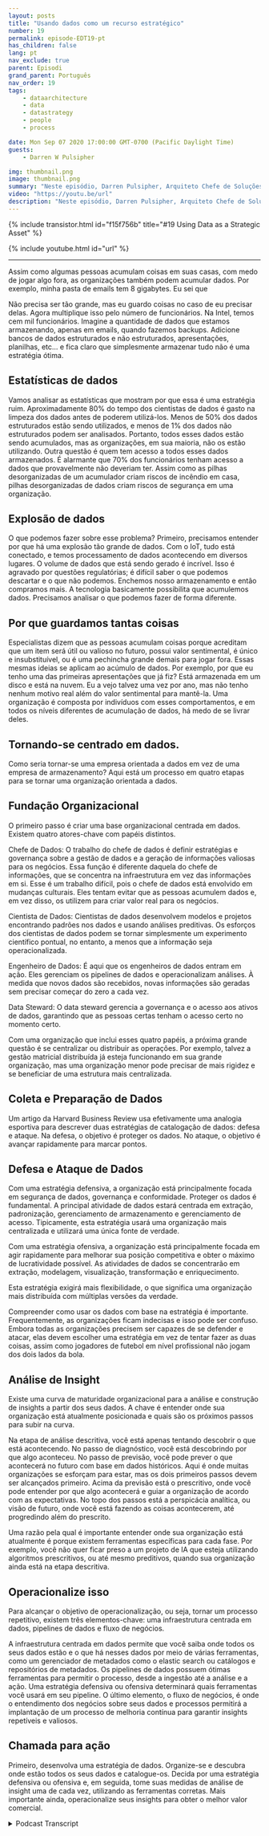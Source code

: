 ```yaml
---
layout: posts
title: "Usando dados como um recurso estratégico"
number: 19
permalink: episode-EDT19-pt
has_children: false
lang: pt
nav_exclude: true
parent: Episodi
grand_parent: Português
nav_order: 19
tags:
    - dataarchitecture
    - data
    - datastrategy
    - people
    - process

date: Mon Sep 07 2020 17:00:00 GMT-0700 (Pacific Daylight Time)
guests:
    - Darren W Pulsipher

img: thumbnail.png
image: thumbnail.png
summary: "Neste episódio, Darren Pulsipher, Arquiteto Chefe de Soluções da Intel para o Setor Público, explora como as organizações podem passar de simplesmente acumular dados para usá-los como um ativo estratégico."
video: "https://youtu.be/url"
description: "Neste episódio, Darren Pulsipher, Arquiteto Chefe de Soluções da Intel para o Setor Público, explora como as organizações podem passar de simplesmente acumular dados para usá-los como um ativo estratégico."
---
```


<div>
{% include transistor.html id="f15f756b" title="#19 Using Data as a Strategic Asset" %}

{% include youtube.html id="url" %}
</div>

---

Assim como algumas pessoas acumulam coisas em suas casas, com medo de jogar algo fora, as organizações também podem acumular dados. Por exemplo, minha pasta de emails tem 8 gigabytes. Eu sei que

Não precisa ser tão grande, mas eu guardo coisas no caso de eu precisar delas. Agora multiplique isso pelo número de funcionários. Na Intel, temos cem mil funcionários. Imagine a quantidade de dados que estamos armazenando, apenas em emails, quando fazemos backups. Adicione bancos de dados estruturados e não estruturados, apresentações, planilhas, etc... e fica claro que simplesmente armazenar tudo não é uma estratégia ótima.

## Estatísticas de dados

Vamos analisar as estatísticas que mostram por que essa é uma estratégia ruim. Aproximadamente 80% do tempo dos cientistas de dados é gasto na limpeza dos dados antes de poderem utilizá-los. Menos de 50% dos dados estruturados estão sendo utilizados, e menos de 1% dos dados não estruturados podem ser analisados. Portanto, todos esses dados estão sendo acumulados, mas as organizações, em sua maioria, não os estão utilizando. Outra questão é quem tem acesso a todos esses dados armazenados. É alarmante que 70% dos funcionários tenham acesso a dados que provavelmente não deveriam ter. Assim como as pilhas desorganizadas de um acumulador criam riscos de incêndio em casa, pilhas desorganizadas de dados criam riscos de segurança em uma organização.

## Explosão de dados

O que podemos fazer sobre esse problema? Primeiro, precisamos entender por que há uma explosão tão grande de dados. Com o IoT, tudo está conectado, e temos processamento de dados acontecendo em diversos lugares. O volume de dados que está sendo gerado é incrível. Isso é agravado por questões regulatórias; é difícil saber o que podemos descartar e o que não podemos. Enchemos nosso armazenamento e então compramos mais. A tecnologia basicamente possibilita que acumulemos dados. Precisamos analisar o que podemos fazer de forma diferente.

## Por que guardamos tantas coisas

Especialistas dizem que as pessoas acumulam coisas porque acreditam que um item será útil ou valioso no futuro, possui valor sentimental, é único e insubstituível, ou é uma pechincha grande demais para jogar fora. Essas mesmas ideias se aplicam ao acúmulo de dados. Por exemplo, por que eu tenho uma das primeiras apresentações que já fiz? Está armazenada em um disco e está na nuvem. Eu a vejo talvez uma vez por ano, mas não tenho nenhum motivo real além do valor sentimental para mantê-la. Uma organização é composta por indivíduos com esses comportamentos, e em todos os níveis diferentes de acumulação de dados, há medo de se livrar deles.

## Tornando-se centrado em dados.

Como seria tornar-se uma empresa orientada a dados em vez de uma empresa de armazenamento? Aqui está um processo em quatro etapas para se tornar uma organização orientada a dados.

## Fundação Organizacional

O primeiro passo é criar uma base organizacional centrada em dados. Existem quatro atores-chave com papéis distintos.

Chefe de Dados: O trabalho do chefe de dados é definir estratégias e governança sobre a gestão de dados e a geração de informações valiosas para os negócios. Essa função é diferente daquela do chefe de informações, que se concentra na infraestrutura em vez das informações em si. Esse é um trabalho difícil, pois o chefe de dados está envolvido em mudanças culturais. Eles tentam evitar que as pessoas acumulem dados e, em vez disso, os utilizem para criar valor real para os negócios.

Cientista de Dados: Cientistas de dados desenvolvem modelos e projetos encontrando padrões nos dados e usando análises preditivas. Os esforços dos cientistas de dados podem se tornar simplesmente um experimento científico pontual, no entanto, a menos que a informação seja operacionalizada.

Engenheiro de Dados: É aqui que os engenheiros de dados entram em ação. Eles gerenciam os pipelines de dados e operacionalizam análises. À medida que novos dados são recebidos, novas informações são geradas sem precisar começar do zero a cada vez.

Data Steward: O data steward gerencia a governança e o acesso aos ativos de dados, garantindo que as pessoas certas tenham o acesso certo no momento certo.

Com uma organização que inclui esses quatro papéis, a próxima grande questão é se centralizar ou distribuir as operações. Por exemplo, talvez a gestão matricial distribuída já esteja funcionando em sua grande organização, mas uma organização menor pode precisar de mais rigidez e se beneficiar de uma estrutura mais centralizada.

## Coleta e Preparação de Dados

Um artigo da Harvard Business Review usa efetivamente uma analogia esportiva para descrever duas estratégias de catalogação de dados: defesa e ataque. Na defesa, o objetivo é proteger os dados. No ataque, o objetivo é avançar rapidamente para marcar pontos.

## Defesa e Ataque de Dados

Com uma estratégia defensiva, a organização está principalmente focada em segurança de dados, governança e conformidade. Proteger os dados é fundamental. A principal atividade de dados estará centrada em extração, padronização, gerenciamento de armazenamento e gerenciamento de acesso. Tipicamente, esta estratégia usará uma organização mais centralizada e utilizará uma única fonte de verdade.

Com uma estratégia ofensiva, a organização está principalmente focada em agir rapidamente para melhorar sua posição competitiva e obter o máximo de lucratividade possível. As atividades de dados se concentrarão em extração, modelagem, visualização, transformação e enriquecimento.

Esta estratégia exigirá mais flexibilidade, o que significa uma organização mais distribuída com múltiplas versões da verdade.

Compreender como usar os dados com base na estratégia é importante. Frequentemente, as organizações ficam indecisas e isso pode ser confuso. Embora todas as organizações precisem ser capazes de se defender e atacar, elas devem escolher uma estratégia em vez de tentar fazer as duas coisas, assim como jogadores de futebol em nível profissional não jogam dos dois lados da bola.

## Análise de Insight

Existe uma curva de maturidade organizacional para a análise e construção de insights a partir dos seus dados. A chave é entender onde sua organização está atualmente posicionada e quais são os próximos passos para subir na curva.

Na etapa de análise descritiva, você está apenas tentando descobrir o que está acontecendo. No passo de diagnóstico, você está descobrindo por que algo aconteceu. No passo de previsão, você pode prever o que acontecerá no futuro com base em dados históricos. Aqui é onde muitas organizações se esforçam para estar, mas os dois primeiros passos devem ser alcançados primeiro. Acima da previsão está o prescritivo, onde você pode entender por que algo acontecerá e guiar a organização de acordo com as expectativas. No topo dos passos está a perspicácia analítica, ou visão de futuro, onde você está fazendo as coisas acontecerem, até progredindo além do prescrito.

Uma razão pela qual é importante entender onde sua organização está atualmente é porque existem ferramentas específicas para cada fase. Por exemplo, você não quer ficar preso a um projeto de IA que esteja utilizando algoritmos prescritivos, ou até mesmo preditivos, quando sua organização ainda está na etapa descritiva.

## Operacionalize isso

Para alcançar o objetivo de operacionalização, ou seja, tornar um processo repetitivo, existem três elementos-chave: uma infraestrutura centrada em dados, pipelines de dados e fluxo de negócios.

A infraestrutura centrada em dados permite que você saiba onde todos os seus dados estão e o que há nesses dados por meio de várias ferramentas, como um gerenciador de metadados como o elastic search ou catálogos e repositórios de metadados. Os pipelines de dados possuem ótimas ferramentas para permitir o processo, desde a ingestão até a análise e a ação. Uma estratégia defensiva ou ofensiva determinará quais ferramentas você usará em seu pipeline. O último elemento, o fluxo de negócios, é onde o entendimento dos negócios sobre seus dados e processos permitirá a implantação de um processo de melhoria contínua para garantir insights repetíveis e valiosos.

## Chamada para ação

Primeiro, desenvolva uma estratégia de dados. Organize-se e descubra onde estão todos os seus dados e catalogue-os. Decida por uma estratégia defensiva ou ofensiva e, em seguida, tome suas medidas de análise de insight uma de cada vez, utilizando as ferramentas corretas. Mais importante ainda, operacionalize seus insights para obter o melhor valor comercial.



<details>
<summary> Podcast Transcript </summary>

<p></p>

</details>
